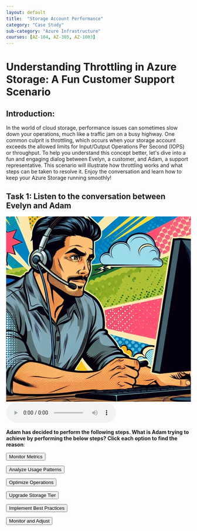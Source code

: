 ```yaml
---
layout: default
title:  "Storage Account Performance"
category: "Case Study"
sub-category: "Azure Infrastructure"
courses: [AZ-104, AZ-305, AZ-1003]
---
```

# Understanding Throttling in Azure Storage: A Fun Customer Support Scenario

## Introduction:

In the world of cloud storage, performance issues can sometimes slow down your operations, much like a traffic jam on a busy highway. One common culprit is throttling, which occurs when your storage account exceeds the allowed limits for Input/Output Operations Per Second (IOPS) or throughput. To help you understand this concept better, let's dive into a fun and engaging dialog between Evelyn, a customer, and Adam, a support representative. This scenario will illustrate how throttling works and what steps can be taken to resolve it. Enjoy the conversation and learn how to keep your Azure Storage running smoothly!


## Task 1: Listen to the conversation between Evelyn and Adam
<a href="./images/cc1.png">
  <img src="./images/cc1.png" alt="Evelyn talking to Adam over the phone" class="img-fluid">
</a>
<br>
<audio controls>
  <source src=" /iengage/project-files/case-study/Azure Infrastructure/videos/storageperformance.m4a" type="audio/mpeg"> 
  Your browser does not support the audio element.
</audio>


**Adam has decided to perform the following steps. What is Adam trying to achieve by performing the below steps? Click each option to find the reason**: 

   <button onclick="toggleSolution('solution1')">Monitor Metrics</button>
   <div id="solution1" style="display:none;">
     <p>The support representative will start by checking the Azure Monitor metrics for the storage account, focusing on IOPS and throughput usage. This helps identify if the limits are being exceeded.</p>
   </div>

  <button onclick="toggleSolution('solution2')">Analyze Usage Patterns</button>
   <div id="solution2" style="display:none;">
     <p>They will look at the usage patterns to understand when and why the limits are being hit. This includes checking for any spikes in activity or inefficient operations.</p>
   </div>

   <button onclick="toggleSolution('solution3')">Optimize Operations</button>
   <div id="solution3" style="display:none;">
     <p>The support representative will suggest optimizing the application's read/write operations. This could involve batching requests, reducing the frequency of operations, or optimizing the data access patterns.</p>
   </div>

   <button onclick="toggleSolution('solution4')">Upgrade Storage Tier</button>
   <div id="solution4" style="display:none;">
     <p>If the current storage tier is insufficient, the rep might recommend upgrading to a higher performance tier, such as Premium Storage, which offers higher IOPS and throughput limits.</p>
   </div>

   <button onclick="toggleSolution('solution5')">Implement Best Practices</button>
   <div id="solution5" style="display:none;">
     <p>They will ensure that best practices are being followed, such as using the appropriate storage tier for the workload, enabling caching where applicable, and optimizing network configurations.</p>
   </div>

  <button onclick="toggleSolution('solution6')">Monitor and Adjust</button>
   <div id="solution6" style="display:none;">
     <p>After making the necessary changes, the support representative will continue to monitor the performance to ensure the issue is resolved and make further adjustments if needed.</p>
   </div>


   <script>
     function toggleSolution(id) {
  var element = document.getElementById(id);
  if (element.style.display === "none") {
    element.style.display = "block";
  } else {
    element.style.display = "none";
  }
}
   </script>
